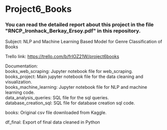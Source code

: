 # Project6_Books

### You can read the detailed report about this project in the file "RNCP_Ironhack_Berkay_Ersoy.pdf" in this repository.

Subject: NLP and Machine Learning Based Model for Genre Classification of Books


Trello link: https://trello.com/b/frIOZ21W/project6books

Documentation:  
books_web_scraping: Jupyter notebook file for web_scraping.  
books_project: Main jupyter notebook file for the data cleaning and visualization.  
books_machine_learning: Jupyter notebook file for NLP and machine learning code.  
data_analysis_queries: SQL file for the sql queries.  
database_creation_sql: SQL file for database creation sql code.  

books: Original csv file downloaded from Kaggle.

df_final: Export of final data cleaned in Python 
